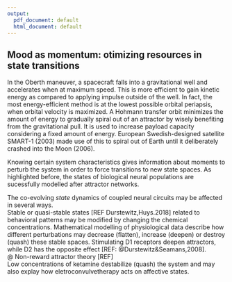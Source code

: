 ```yaml
---
output:
  pdf_document: default
  html_document: default
---
```

## Mood as momentum: otimizing resources in state transitions

In the Oberth maneuver, a spacecraft falls into a gravitational well and accelerates when at maximum speed. This is more efficient to gain kinetic energy as compared to applying impulse outside of the well. In fact, the most energy-efficient method is at the lowest possible orbital periapsis, when orbital velocity is maximized. A Hohmann transfer orbit minimizes the amount of energy to gradually spiral out of an attractor by wisely benefiting from the gravitational pull. It is used to increase payload capacity considering a fixed amount of energy. European Swedish-designed satellite SMART-1 (2003) made use of this to spiral out of Earth until it deliberately crashed into the Moon (2006).  

Knowing certain system characteristics gives information about moments to perturb the system in order to force transitions to new state spaces. As highlighted before, the states of biological neural populations are sucessfully modelled after attractor networks.  

The co-evolving *state* dynamics of coupled neural circuits may be affected in several ways.  
Stable or quasi-stable states [REF Durstewitz,Huys.2018] related to behavioral patterns may be modified by changing the chemical concentrations. Mathematical modelling of physiological data describe how different perturbations may decrease (flatten), increase (deepen) or destroy (quash) these stable spaces. Stimulating D1 receptors deepen attractors, while D2 has the opposite effect [REF: @Durstewitz&Seamans,2008].  
@ Non-reward attractor theory [REF]  
Low concentrations of ketamine destabilize (quash) the system and may also explay how eletroconvulvetherapy acts on affective states.  

